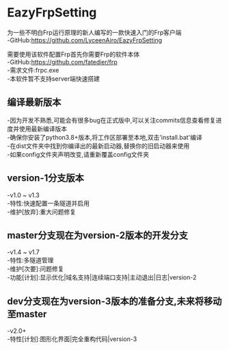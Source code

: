 # EazyFrpSetting
为一些不明白Frp运行原理的新人编写的一款快速入门的Frp客户端  
-GitHub:https://github.com/LyceenAiro/EazyFrpSetting
  
需要使用该软件配置Frp首先你需要Frp的软件本体  
-GitHub:https://github.com/fatedier/frp  
-需求文件:frpc.exe  
-本软件暂不支持server端快速搭建  
## 编译最新版本
-因为开发不熟悉,可能会有很多bug在正式版中,可以关注commits信息查看修复进度并使用最新编译版本  
-确保你安装了python3.8+版本,将工作区部署至本地,双击'install.bat'编译  
-在dist文件夹中找到你编译出的最新启动器,替换你的旧启动器来使用  
-如果config文件夹声明改变,请重新覆盖config文件夹  
## version-1分支版本  
-v1.0 ~ v1.3  
-特性:快速配置一条隧道并启用  
-维护[放弃]:重大问题修复  
## master分支现在为version-2版本的开发分支
-v1.4 ~ v1.7  
-特性:多隧道管理  
-维护[次要]:问题修复  
-功能[计划]:显示优化|域名支持|连续端口支持|主动退出|日志|version-2  
## dev分支现在为version-3版本的准备分支,未来将移动至master
-v2.0+  
-特性[计划]:图形化界面|完全重构代码|version-3  